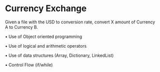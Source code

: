 # Currency Exchange

Given a file with the USD to <Currency> conversion rate, convert X amount of Currency A to Currency B.
  
• Use of Object oriented programming 

• Use of logical and arithmetic operators

• Use of data structures (Array, Dictionary, LinkedList)

• Control Flow (if/while)

